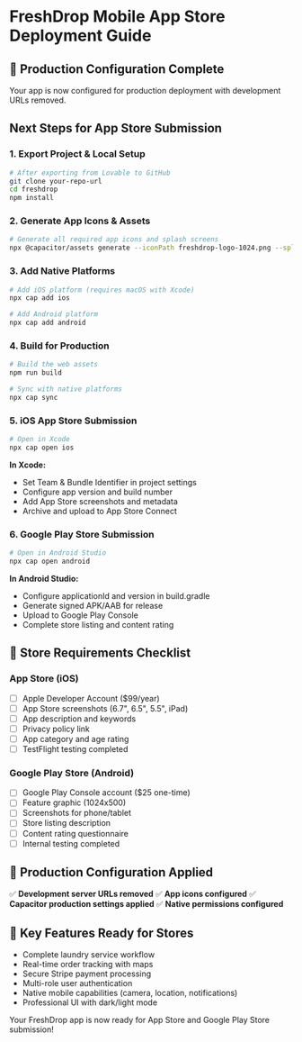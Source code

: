 # FreshDrop Mobile App Store Deployment Guide

## 🚀 Production Configuration Complete

Your app is now configured for production deployment with development URLs removed.

## Next Steps for App Store Submission

### 1. Export Project & Local Setup
```bash
# After exporting from Lovable to GitHub
git clone your-repo-url
cd freshdrop
npm install
```

### 2. Generate App Icons & Assets
```bash
# Generate all required app icons and splash screens
npx @capacitor/assets generate --iconPath freshdrop-logo-1024.png --splashPath freshdrop-logo-1024.png
```

### 3. Add Native Platforms
```bash
# Add iOS platform (requires macOS with Xcode)
npx cap add ios

# Add Android platform
npx cap add android
```

### 4. Build for Production
```bash
# Build the web assets
npm run build

# Sync with native platforms
npx cap sync
```

### 5. iOS App Store Submission
```bash
# Open in Xcode
npx cap open ios
```

**In Xcode:**
- Set Team & Bundle Identifier in project settings
- Configure app version and build number
- Add App Store screenshots and metadata
- Archive and upload to App Store Connect

### 6. Google Play Store Submission
```bash
# Open in Android Studio
npx cap open android
```

**In Android Studio:**
- Configure applicationId and version in build.gradle
- Generate signed APK/AAB for release
- Upload to Google Play Console
- Complete store listing and content rating

## 📱 Store Requirements Checklist

### App Store (iOS)
- [ ] Apple Developer Account ($99/year)
- [ ] App Store screenshots (6.7", 6.5", 5.5", iPad)
- [ ] App description and keywords
- [ ] Privacy policy link
- [ ] App category and age rating
- [ ] TestFlight testing completed

### Google Play Store (Android)
- [ ] Google Play Console account ($25 one-time)
- [ ] Feature graphic (1024x500)
- [ ] Screenshots for phone/tablet
- [ ] Store listing description
- [ ] Content rating questionnaire
- [ ] Internal testing completed

## 🔧 Production Configuration Applied

✅ **Development server URLs removed**
✅ **App icons configured**
✅ **Capacitor production settings applied**
✅ **Native permissions configured**

## 🎯 Key Features Ready for Stores

- Complete laundry service workflow
- Real-time order tracking with maps
- Secure Stripe payment processing
- Multi-role user authentication
- Native mobile capabilities (camera, location, notifications)
- Professional UI with dark/light mode

Your FreshDrop app is now ready for App Store and Google Play Store submission!
